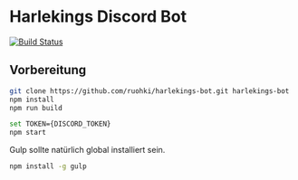# Harlekings Discord Bot
[![Build Status](https://travis-ci.org/ruohki/harlekings-bot.svg?branch=dev)](https://travis-ci.org/ruohki/harlekings-bot)

Vorbereitung
---

```bash
git clone https://github.com/ruohki/harlekings-bot.git harlekings-bot
npm install
npm run build

set TOKEN={DISCORD_TOKEN}
npm start
```

Gulp sollte natürlich global installiert sein.
```bash
npm install -g gulp
```